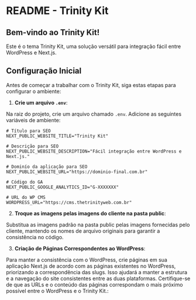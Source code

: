 # README - Trinity Kit

## Bem-vindo ao Trinity Kit!

Este é o tema Trinity Kit, uma solução versátil para integração fácil entre WordPress e Next.js.

## Configuração Inicial

Antes de começar a trabalhar com o Trinity Kit, siga estas etapas para configurar o ambiente:

1. **Crie um arquivo `.env`**: 

Na raiz do projeto, crie um arquivo chamado `.env`. Adicione as seguintes variáveis de ambiente:

```
# Título para SEO
NEXT_PUBLIC_WEBSITE_TITLE="Trinity Kit"

# Descrição para SEO
NEXT_PUBLIC_WEBSITE_DESCRIPTION="Fácil integração entre WordPress e Next.js."

# Dominío da aplicação para SEO
NEXT_PUBLIC_WEBSITE_URL="https://dominio-final.com.br"

# Código do GA
NEXT_PUBLIC_GOOGLE_ANALYTICS_ID="G-XXXXXXX"

# URL do WP CMS
WORDPRESS_URL="https://cms.thetrinityweb.com.br"
```

2. **Troque as imagens pelas imagens do cliente na pasta public**:

Substitua as imagens padrão na pasta public pelas imagens fornecidas pelo cliente, mantendo os nomes de arquivo originais para garantir a consistência no código.

3. **Criação de Páginas Correspondentes ao WordPress**:

Para manter a consistência com o WordPress, crie páginas em sua aplicação Next.js de acordo com as páginas existentes no WordPress, priorizando a correspondência das slugs. Isso ajudará a manter a estrutura e a navegação do site consistentes entre as duas plataformas. Certifique-se de que as URLs e o conteúdo das páginas correspondam o mais próximo possível entre o WordPress e o Trinity Kit.:
